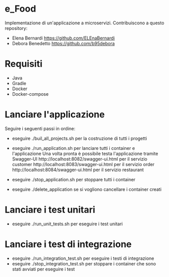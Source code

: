 # e_Food
Implementazione di un'applicazione a microservizi.
Contribuiscono a questo repository:
- Elena Bernardi https://github.com/ELEnaBernardi
- Debora Benedetto https://github.com/b95debora

# Requisiti
- Java
- Gradle
- Docker
- Docker-compose

# Lanciare l'applicazione
Seguire i seguenti passi in ordine:
- eseguire ./buil_all_projects.sh per la costruzione di tutti i progetti
- eseguire ./run_application.sh per lanciare tutti i container e l'applicazione
Una volta pronta è possibile testa l'applicazione tramite Swagger-UI 
http://localhost:8082/swagger-ui.html per il servizio customer
http://localhost:8083/swagger-ui.html per il servizio order
http://localhost:8084/swagger-ui.html per il servizio restaurant

- eseguire ./stop_application.sh per stoppare tutti i container
- eseguire ./delete_application se si vogliono cancellare i container creati

# Lanciare i test unitari
- eseguire ./run_unit_tests.sh per eseguire i test unitari

# Lanciare i test di integrazione
- eseguire ./run_integration_test.sh per eseguire i testi di integrazione
- eseguire ./stop_integration_test.sh per stoppare i container che sono stati avviati per eseguire i test
